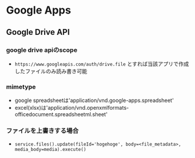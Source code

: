 # Google Apps

## Google Drive API

### google drive apiのscope

* `https://www.googleapis.com/auth/drive.file` とすれば当該アプリで作成したファイルのみ読み書き可能

### mimetype

* google spreadsheetは'application/vnd.google-apps.spreadsheet'
* excel(xlsx)は'application/vnd.openxmlformats-officedocument.spreadsheetml.sheet'

### ファイルを上書きする場合

* `service.files().update(fileId='hogehoge', body=<file_metadata>, media_body=media).execute()`